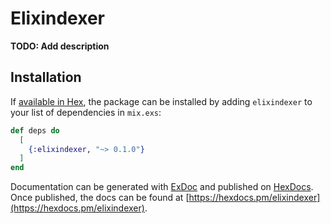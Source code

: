 # Elixindexer

**TODO: Add description**

## Installation

If [available in Hex](https://hex.pm/docs/publish), the package can be installed
by adding `elixindexer` to your list of dependencies in `mix.exs`:

```elixir
def deps do
  [
    {:elixindexer, "~> 0.1.0"}
  ]
end
```

Documentation can be generated with [ExDoc](https://github.com/elixir-lang/ex_doc)
and published on [HexDocs](https://hexdocs.pm). Once published, the docs can
be found at [https://hexdocs.pm/elixindexer](https://hexdocs.pm/elixindexer).

